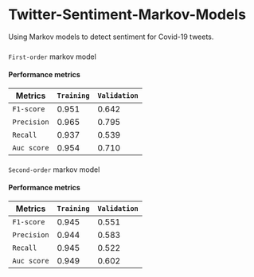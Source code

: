 # Twitter-Sentiment-Markov-Models
Using Markov models to detect sentiment for Covid-19 tweets.
###
`First-order` markov model
#### Performance metrics

| Metrics | `Training` | `Validation` |
| --- | --- | --- |
| `F1-score` | 0.951 | 0.642 |
| `Precision` | 0.965 | 0.795 |
| `Recall` | 0.937 | 0.539 |
| `Auc score` | 0.954 | 0.710 |

####

`Second-order` markov model
#### Performance metrics

| Metrics | `Training` | `Validation` |
| --- | --- | --- |
| `F1-score` | 0.945 | 0.551 |
| `Precision` | 0.944 | 0.583 |
| `Recall` | 0.945 | 0.522 |
| `Auc score` | 0.949 | 0.602 |
